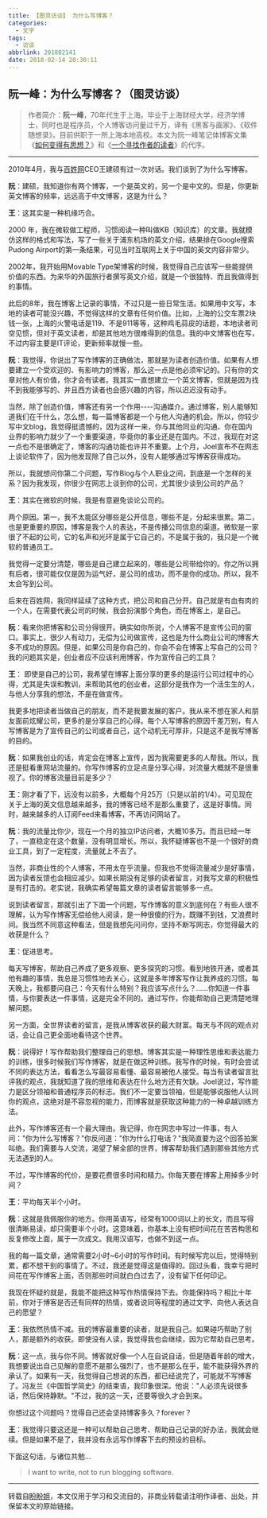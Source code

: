 ```yaml
---
title: 【图灵访谈】 为什么写博客？
categories:
  - 文字
tags:
  - 访谈
abbrlink: 201802141
date: 2018-02-14 20:30:11
---
```


## 阮一峰：为什么写博客？（图灵访谈）

> 作者简介：**阮一峰**，70年代生于上海。毕业于上海财经大学，经济学博士，同时也是程序员，个人博客访问量过千万，译有《黑客与画家》、《软件随想录》。目前供职于一所上海本地高校。本文为阮一峰笔记体博客文集《[如何变得有思想？](http://www.ituring.com.cn/book/1391)》和《[一个寻找作者的读者](http://www.ituring.com.cn/book/1432)》的代序。

---

2010年4月，我与[百姓网](http://baixing.com/)CEO王建硕有过一次对话。我们谈到了为什么写博客。 ​

**阮**：建硕，我知道你有两个博客，一个是英文的，另一个是中文的。但是，你更新英文博客的频率，远远高于中文博客，这是为什么？

**王**：这其实是一种机缘巧合。

2000 年，我在微软做工程师，习惯阅读一种叫做KB（知识库）的文章。我就模仿这样的格式和写法，写了一些关于浦东机场的英文介绍，结果排在Google搜索Pudong Airport的第一条结果，可见当时互联网上关于中国的英文内容非常少。

2002年，我开始用Movable Type架博客的时候，我觉得自己应该写一些能提供价值的东西。为来华的外国旅行者撰写英文介绍，就是一个很独特、而且我做得到的事情。

此后的8年，我在博客上记录的事情，不过只是一些日常生活。如果用中文写，本地的读者可能没兴趣，不觉得这样的文章有任何价值。比如，上海的公交车票2块钱一张，上海的火警电话是119、不是911等等，这种鸡毛蒜皮的话题，本地读者司空见惯，但对于英文读者，却是其他地方很难得到的信息。我的中文博客也在写，不过内容主要是IT评论，更新频率就慢一些。

**阮**：我觉得，你说出了写作博客的正确做法，那就是为读者创造价值。如果有人想要建立一个受欢迎的、有影响力的博客，那么这一点是他必须牢记的。只有你的文章对他人有价值，你才会有读者。我其实一直想建立一个英文博客，但就是因为找不到我能够写的、并且西方读者也会感兴趣的内容，所以迟迟没有动手。

当然，除了创造价值，博客还有另一个作用----沟通媒介。通过博客，别人能够知道我们在干什么，怎么想，每一篇博客都是一个与他人沟通的机会。所以，你较少写中文blog，我觉得挺遗憾的，因为这样一来，你与其他同业的沟通、你在国内业界的影响力就少了一个重要渠道，毕竟你的事业还是在国内。不过，我现在对这一点也不是很确定了，博客的沟通功能也许并不重要。上个月，Joel宣布不在网志上谈论软件了，因为他发现除了自己以外，没有人能够通过写博客获得成功。

所以，我就想问你第二个问题，写作Blog与个人职业之间，到底是一个怎样的关系？因为我发现，你很少在网志上谈到你的公司，尤其很少谈到公司的产品？

**王**：其实在微软的时候，我是有意避免谈论公司的。

两个原因。第一，我不太能区分哪些是公开信息，哪些不是，分起来很累。第二，也是更重要的原因，博客是我个人的表达，不是传播公司信息的渠道。微软是一家很了不起的公司，它的名声和光环是属于它自己的，不是属于我的，我只是一个微软的普通员工。

我觉得一定要分清楚，哪些是自己建立起来的，哪些是公司带给你的。你之所以拥有后者，很可能仅仅是因为运气好，是公司的成功，而不是你的成功。所以，我不太会写到公司。

后来在百姓网，我同样延续了这种方式，把公司和自己分开。自己就是有血有肉的一个人，在需要代表公司的时候，我会扮演那个角色，而在博客上，是自己。

**阮**：看来你把博客和公司分得很开。确实如你所说，个人博客不是宣传公司的窗口。事实上，很少人有动力，无偿为公司做宣传，这也是为什么商业公司的博客大多不成功的原因。但是，如果公司是你自己的，你会不会在博客上写自己的公司？我的问题其实是，创业者应不应该利用博客，作为宣传自己的工具？

**王**： 即使是自己的公司，我希望在博客上面分享的更多的是运行公司过程中的心得，尤其是失误和教训，来帮助其他的创业者。这部分是我作为一个活生生的人，与他人分享我的想法，不是在做宣传。

我更多地把读者当做自己的朋友，而不是我要发展的客户。我从来不想在家人和朋友面前炫耀公司，更多的是分享自己的心得。每个人写博客的原因千差万别，有人写博客是为了宣传自己的公司或者自己，这个动机无可厚非，只是这不是我写博客的目的。

**阮**：如果我创业的话，肯定会在博客上宣传，因为我需要更多的人帮我。所以，我还是挺看重网站流量的。你写作博客的立足点是分享心得，对流量大概就不是很重视了。你的博客流量目前是多少？

**王**：刚才看了下，远没有以前多，大概每个月25万（只是以前的1/4）。可见现在关于上海的英文信息越来越多，我的博客已经不是那么重要了，这是好事情。同时，越来越多的人订阅Feed来看博客，不再访问网站了。

**阮**：我的流量比你少，现在一个月的独立IP访问者，大概10多万。而且已经一年了，一直稳定在这个数量，没有明显增长。所以，我怀疑博客也不是一个很好的商业工具，到了一定程度，流量就上不去了。

当然，非商业性的个人博客，不用太在乎流量。但我也不觉得流量减少是好事情，因为读者反馈也会相应减少。如果长期没有足够的读者留言，对我写文章的积极性是有打击的。老实说，我确实希望每篇文章的读者留言能够多一点。

说到读者留言，那就引出了下面一个问题，写作博客的意义到底何在？有些人很不理解，认为写作博客无偿给他人阅读，是一种很傻的行为，既赚不到钱，又浪费时间。我当然不同意这种看法，但是我想先问问你，坚持不断写网志，你觉得最大的收获是什么？

**王**：促进思考。

每天写博客，帮助自己养成了更多观察、更多探究的习惯。看到地铁开通，或者其他有趣的事情，我总是习惯性地去关心，这就是多年博客写作让我养成的习惯。每天晚上，我都要问自己：今天有什么特别？我应该写点什么？......你知道一件事情，与你要表达一件事情，这是完全不同的。通过写作，你能帮助自己更清楚地理解问题。

另一方面，全世界读者的留言，是我从博客收获的最大财富。每天与不同的观点对话，会让自己更全面地看待这个世界。

**阮**：说得好！写作帮助我们整理自己的思想。博客其实是一种理性思维和表达能力的训练，很多时候我们写作博客，就是在做这种训练。我写作的时候，有时会尝试不同的表达方法，看看怎么写最容易看懂、最容易被他人接受。每当有读者留言批评我的观点，我就知道了我的思维和表达在什么地方还有欠缺。Joel说过，写作能力是区分领袖和普通程序员的标志。我们不一定要当领袖，但是能够说服他人认同你的观点，这绝对是不容忽视的能力，而博客就是获取这种能力的一种卓越训练方法。

此外，写作博客还有一个最大理由。我记得，你在网志中写过一件事，有人问："你为什么写博客？"你反问道："你为什么打电话？"我简直要为这个回答拍案叫绝。我们需要与人交流，渴望了解全部的世界，博客帮助我们遇到那些其他方式无法遇到的人。

不过，写作博客的代价，是要花费很多时间和精力。你每天要在博客上用掉多少时间？

**王**：平均每天半个小时。

**阮**：这就是我佩服你的地方。你用英语写，经常有1000词以上的长文，而且写得很清晰易读，却只需要半个小时。这意味着，你基本上没有把时间花在苦苦构思和反复修改上面，属于一次成文。我用汉语写，也做不到这一点。

我的每一篇文章，通常需要2小时~6小时的写作时间。有时候写完以后，觉得特别累，都不想干别的事情了。不过，我还是觉得这是值得的。回过头看，我幸亏把时间花在写作博客上面，否则那些时间就白白过去了，没有留下任何印记。

我现在怀疑的就是，我能不能把这种写作热情保持下去。你能保持吗？相比十年前，你对于博客是否还有同样的热情，或者说同等程度的通过文字、向他人表达自己的愿望？

**王**：我依然热情不减。我的博客最重要的读者，就是我自己。如果碰巧帮助了别人，那是额外的收获。即使没有人读，我觉得我也会继续，因为它帮助自己思考。

**阮**：这一点，我与你不同。博客就好像一个人在自说自话，但是随着年龄的增大，我想要说出自己见解的意愿不是那么强烈了，也不是那么在乎，能不能获得外界的承认了。如果有一天，我觉得自己想说的东西，都已经说完了，可能就不写博客了。冯友兰《中国哲学简史》的结束语，我印象很深。他说："人必须先说很多话，然后保持静默。"不过，我的这一天，还要等很久才会到来。

你想过这个问题吗？觉得自己还会坚持博客多久？forever？

**王**：我觉得只要这还是一种可以帮助自己思考、帮助自己记录的好办法，我就会继续。但是如果不是了，我并没有永远写作博客下去的预设的目标。


下面这句话，与诸位共勉...

> I want to write, not to run blogging software.

---
转载自[盼盼姐](http://www.ituring.com.cn/space/4570)，本文仅用于学习和交流目的，非商业转载请注明作译者、出处，并保留本文的原始链接。